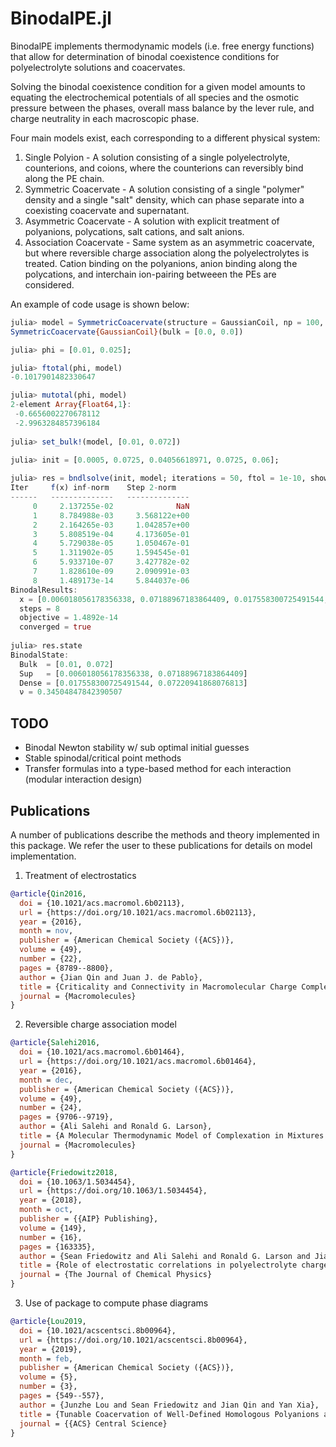 # BinodalPE.jl

BinodalPE implements thermodynamic models (i.e. free energy functions) that allow for determination
of binodal coexistence conditions for polyelectrolyte solutions and coacervates.

Solving the binodal coexistence condition for a given model 
amounts to equating the electrochemical potentials of all species
and the osmotic pressure between the phases, overall mass balance by the lever rule, 
and charge neutrality in each macroscopic phase.

Four main models exist, each corresponding to a different physical system:
1. Single Polyion - A solution consisting of a single polyelectrolyte, counterions, and coions,
where the counterions can reversibly bind along the PE chain.
2. Symmetric Coacervate - A solution consisting of a single "polymer" density
and a single "salt" density, which can phase separate into a coexisting coacervate and supernatant.
3. Asymmetric Coacervate - A solution with explicit treatment of polyanions, polycations,
salt cations, and salt anions.
4. Association Coacervate - Same system as an asymmetric coacervate,
but where reversible charge association along the polyelectrolytes is treated.
Cation binding on the polyanions, anion binding along the polycations,
and interchain ion-pairing betweeen the PEs are considered.

An example of code usage is shown below:

```julia
julia> model = SymmetricCoacervate(structure = GaussianCoil, np = 100, sig = 0.25, omega = [1, 1])
SymmetricCoacervate{GaussianCoil}(bulk = [0.0, 0.0])

julia> phi = [0.01, 0.025];

julia> ftotal(phi, model)
-0.1017901482330647

julia> mutotal(phi, model)
2-element Array{Float64,1}:
 -0.6656002270678112
 -2.9963284857396184
 
julia> set_bulk!(model, [0.01, 0.072])

julia> init = [0.0005, 0.0725, 0.04056618971, 0.0725, 0.06];
 
julia> res = bndlsolve(init, model; iterations = 50, ftol = 1e-10, show_trace = true)
Iter     f(x) inf-norm    Step 2-norm 
------   --------------   --------------
     0     2.137255e-02              NaN
     1     8.784988e-03     3.568122e+00
     2     2.164265e-03     1.042857e+00
     3     5.808519e-04     4.173605e-01
     4     5.729038e-05     1.050467e-01
     5     1.311902e-05     1.594545e-01
     6     5.933710e-07     3.427782e-02
     7     1.828610e-09     2.090991e-03
     8     1.489173e-14     5.844037e-06
BinodalResults:
  x = [0.006018056178356338, 0.07188967183864409, 0.017558300725491544, 0.07220941868076813, 0.34504847842390507]
  steps = 8
  objective = 1.4892e-14
  converged = true
  
julia> res.state
BinodalState:
  Bulk  = [0.01, 0.072]
  Sup   = [0.006018056178356338, 0.07188967183864409]
  Dense = [0.017558300725491544, 0.07220941868076813]
  ν = 0.34504847842390507
```

## TODO
* Binodal Newton stability w/ sub optimal initial guesses
* Stable spinodal/critical point methods
* Transfer formulas into a type-based method for each interaction (modular interaction design)

## Publications

A number of publications describe the methods and theory implemented in this package.
We refer the user to these publications for details on model implementation.

1. Treatment of electrostatics
```bibtex
@article{Qin2016,
  doi = {10.1021/acs.macromol.6b02113},
  url = {https://doi.org/10.1021/acs.macromol.6b02113},
  year = {2016},
  month = nov,
  publisher = {American Chemical Society ({ACS})},
  volume = {49},
  number = {22},
  pages = {8789--8800},
  author = {Jian Qin and Juan J. de Pablo},
  title = {Criticality and Connectivity in Macromolecular Charge Complexation},
  journal = {Macromolecules}
}
```

2. Reversible charge association model
```bibtex
@article{Salehi2016,
  doi = {10.1021/acs.macromol.6b01464},
  url = {https://doi.org/10.1021/acs.macromol.6b01464},
  year = {2016},
  month = dec,
  publisher = {American Chemical Society ({ACS})},
  volume = {49},
  number = {24},
  pages = {9706--9719},
  author = {Ali Salehi and Ronald G. Larson},
  title = {A Molecular Thermodynamic Model of Complexation in Mixtures of Oppositely Charged Polyelectrolytes with Explicit Account of Charge Association/Dissociation},
  journal = {Macromolecules}
}
```
```bibtex
@article{Friedowitz2018,
  doi = {10.1063/1.5034454},
  url = {https://doi.org/10.1063/1.5034454},
  year = {2018},
  month = oct,
  publisher = {{AIP} Publishing},
  volume = {149},
  number = {16},
  pages = {163335},
  author = {Sean Friedowitz and Ali Salehi and Ronald G. Larson and Jian Qin},
  title = {Role of electrostatic correlations in polyelectrolyte charge association},
  journal = {The Journal of Chemical Physics}
}
```

3. Use of package to compute phase diagrams
```bibtex
@article{Lou2019,
  doi = {10.1021/acscentsci.8b00964},
  url = {https://doi.org/10.1021/acscentsci.8b00964},
  year = {2019},
  month = feb,
  publisher = {American Chemical Society ({ACS})},
  volume = {5},
  number = {3},
  pages = {549--557},
  author = {Junzhe Lou and Sean Friedowitz and Jian Qin and Yan Xia},
  title = {Tunable Coacervation of Well-Defined Homologous Polyanions and Polycations by Local Polarity},
  journal = {{ACS} Central Science}
}
```
